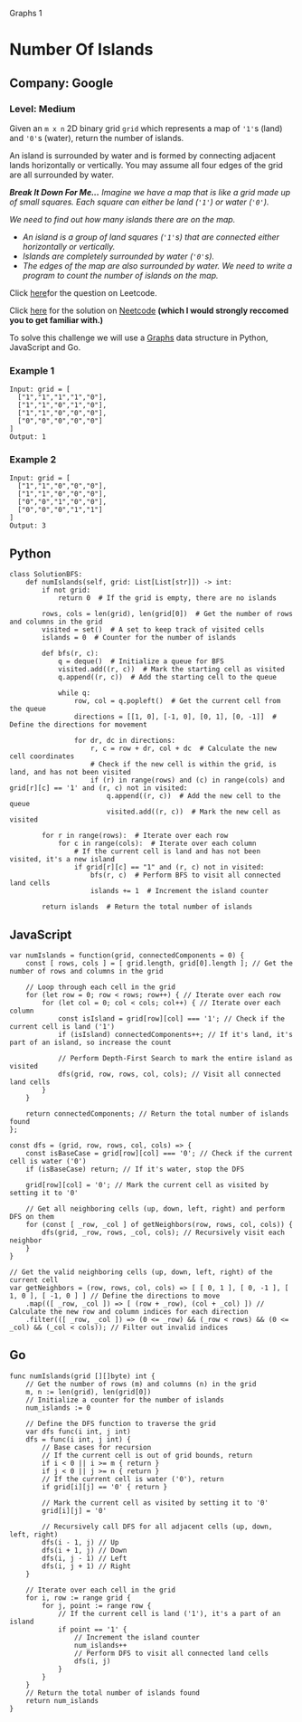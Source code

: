Graphs 1
# Number Of Islands
## Company: Google
### Level: Medium

Given an `m x n` 2D binary grid `grid` which represents a map of `'1'`s (land) and `'0'`s (water), return the number of islands.

An island is surrounded by water and is formed by connecting adjacent lands horizontally or vertically. You may assume all four edges of the grid are all surrounded by water.


***Break It Down For Me...***
*Imagine we have a map that is like a grid made up of small squares.*
*Each square can either be land (`'1'`) or water (`'0'`).*

*We need to find out how many islands there are on the map.*

- *An island is a group of land squares (`'1'`s) that are connected either horizontally or vertically.*
- *Islands are completely surrounded by water (`'0'`s).*
- *The edges of the map are also surrounded by water.*
*We need to write a program to count the number of islands on the map.*


Click [here](https://leetcode.com/problems/number-of-islands/description/)for the question on Leetcode.

Click [here](https://www.youtube.com/watch?v=pV2kpPD66nE) for the solution on [Neetcode](https://neetcode.io/) **(which I would strongly reccomed you to get familiar with.)**

To solve this challenge we will use a [Graphs](https://www.simplilearn.com/tutorials/data-structure-tutorial/graphs-in-data-structure#:~:text=Graphs%20in%20data%20structures%20are,circuit%20networks%2C%20and%20social%20networks.) data structure in Python, JavaScript and Go.

### Example 1
```
Input: grid = [
  ["1","1","1","1","0"],
  ["1","1","0","1","0"],
  ["1","1","0","0","0"],
  ["0","0","0","0","0"]
]
Output: 1
```

### Example 2
```
Input: grid = [
  ["1","1","0","0","0"],
  ["1","1","0","0","0"],
  ["0","0","1","0","0"],
  ["0","0","0","1","1"]
]
Output: 3
```

## Python
```
class SolutionBFS:
    def numIslands(self, grid: List[List[str]]) -> int:
        if not grid:
            return 0  # If the grid is empty, there are no islands

        rows, cols = len(grid), len(grid[0])  # Get the number of rows and columns in the grid
        visited = set()  # A set to keep track of visited cells
        islands = 0  # Counter for the number of islands

        def bfs(r, c):
            q = deque()  # Initialize a queue for BFS
            visited.add((r, c))  # Mark the starting cell as visited
            q.append((r, c))  # Add the starting cell to the queue

            while q:
                row, col = q.popleft()  # Get the current cell from the queue
                directions = [[1, 0], [-1, 0], [0, 1], [0, -1]]  # Define the directions for movement

                for dr, dc in directions:
                    r, c = row + dr, col + dc  # Calculate the new cell coordinates
                    # Check if the new cell is within the grid, is land, and has not been visited
                    if (r) in range(rows) and (c) in range(cols) and grid[r][c] == '1' and (r, c) not in visited:
                        q.append((r, c))  # Add the new cell to the queue
                        visited.add((r, c))  # Mark the new cell as visited

        for r in range(rows):  # Iterate over each row
            for c in range(cols):  # Iterate over each column
                # If the current cell is land and has not been visited, it's a new island
                if grid[r][c] == "1" and (r, c) not in visited:
                    bfs(r, c)  # Perform BFS to visit all connected land cells
                    islands += 1  # Increment the island counter

        return islands  # Return the total number of islands
```

## JavaScript
```
var numIslands = function(grid, connectedComponents = 0) {
    const [ rows, cols ] = [ grid.length, grid[0].length ]; // Get the number of rows and columns in the grid

    // Loop through each cell in the grid
    for (let row = 0; row < rows; row++) { // Iterate over each row
        for (let col = 0; col < cols; col++) { // Iterate over each column
            const isIsland = grid[row][col] === '1'; // Check if the current cell is land ('1')
            if (isIsland) connectedComponents++; // If it's land, it's part of an island, so increase the count

            // Perform Depth-First Search to mark the entire island as visited
            dfs(grid, row, rows, col, cols); // Visit all connected land cells
        }
    }

    return connectedComponents; // Return the total number of islands found
};

const dfs = (grid, row, rows, col, cols) => {
    const isBaseCase = grid[row][col] === '0'; // Check if the current cell is water ('0')
    if (isBaseCase) return; // If it's water, stop the DFS

    grid[row][col] = '0'; // Mark the current cell as visited by setting it to '0'

    // Get all neighboring cells (up, down, left, right) and perform DFS on them
    for (const [ _row, _col ] of getNeighbors(row, rows, col, cols)) {
        dfs(grid, _row, rows, _col, cols); // Recursively visit each neighbor
    }
}

// Get the valid neighboring cells (up, down, left, right) of the current cell
var getNeighbors = (row, rows, col, cols) => [ [ 0, 1 ], [ 0, -1 ], [ 1, 0 ], [ -1, 0 ] ] // Define the directions to move
    .map(([ _row, _col ]) => [ (row + _row), (col + _col) ]) // Calculate the new row and column indices for each direction
    .filter(([ _row, _col ]) => (0 <= _row) && (_row < rows) && (0 <= _col) && (_col < cols)); // Filter out invalid indices
```

## Go
```
func numIslands(grid [][]byte) int {
    // Get the number of rows (m) and columns (n) in the grid
    m, n := len(grid), len(grid[0])
    // Initialize a counter for the number of islands
    num_islands := 0

    // Define the DFS function to traverse the grid
    var dfs func(i int, j int)
    dfs = func(i int, j int) {
        // Base cases for recursion
        // If the current cell is out of grid bounds, return
        if i < 0 || i >= m { return }
        if j < 0 || j >= n { return }
        // If the current cell is water ('0'), return
        if grid[i][j] == '0' { return }

        // Mark the current cell as visited by setting it to '0'
        grid[i][j] = '0'

        // Recursively call DFS for all adjacent cells (up, down, left, right)
        dfs(i - 1, j) // Up
        dfs(i + 1, j) // Down
        dfs(i, j - 1) // Left
        dfs(i, j + 1) // Right
    }

    // Iterate over each cell in the grid
    for i, row := range grid {
        for j, point := range row {
            // If the current cell is land ('1'), it's a part of an island
            if point == '1' {
                // Increment the island counter
                num_islands++
                // Perform DFS to visit all connected land cells
                dfs(i, j)
            }
        }
    }
    // Return the total number of islands found
    return num_islands
}
```